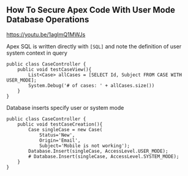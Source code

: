 ## How To Secure Apex Code With User Mode Database Operations
https://youtu.be/1agImQ1MWJs

Apex SQL is written directly with `[SQL]` and note the definition of user system context in query

```apex
public class CaseController {
	public void testCaseView(){
		List<Case> allCases = [SELECT Id, Subject FROM CASE WITH USER_MODE];
		System.Debug('# of cases: ' + allCases.size())
	}
}
```

Database inserts specify user or system mode 

```apex
public class CaseController {
	public void testCaseCreation(){
		Case singleCase = new Case(
			Status='New',
			Origin='Email',
			Subject='Mobile is not working');
		Database.Insert(singleCase, AccessLevel.USER_MODE);
		# Database.Insert(singleCase, AccessLevel.SYSTEM_MODE);
	}
}
```

